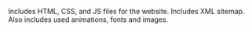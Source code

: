 Includes HTML, CSS, and JS files for the website.
Includes XML sitemap.
Also includes used animations, fonts and images.
